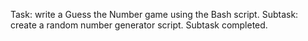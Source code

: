 Task: write a Guess the Number game using the Bash script.
Subtask: create a random number generator script.
Subtask completed.
